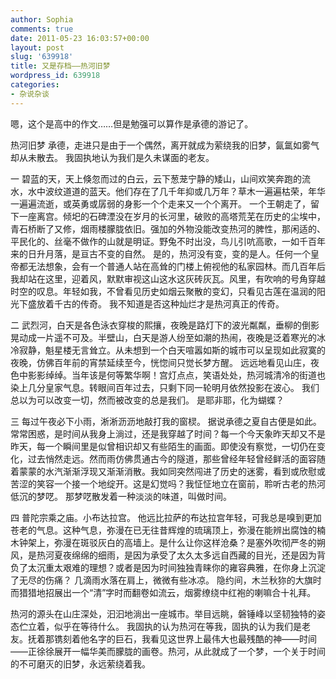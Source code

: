 ```yaml
---
author: Sophia
comments: true
date: 2011-05-23 16:03:57+00:00
layout: post
slug: '639918'
title: 又是存档——热河旧梦
wordpress_id: 639918
categories:
- 杂说杂谈
---
```


嗯，这个是高中的作文……但是勉强可以算作是承德的游记了。

热河旧梦
承德，走进只是由于一个偶然，离开就成为萦绕我的旧梦，氤氲如雾气却从未散去。
我固执地认为我们是久未谋面的老友。

一
碧蓝的天，天上倏忽而过的白云，云下葱茏宁静的矮山，山间欢笑奔跑的流水，水中波纹道道的蓝天。他们存在了几千年抑或几万年？草木一遍遍枯荣，年华一遍遍流逝，或英勇或孱弱的身影一个个走来又一个个离开。
一个王朝走了，留下一座离宫。倾圯的石碑湮没在岁月的长河里，破败的高塔荒芜在历史的尘埃中，青石桥断了又修，烟雨楼朦胧依旧。强加的外物没能改变热河的脾性，那闲适的、平民化的、丝毫不做作的山就是明证。野兔不时出没，鸟儿引吭高歌，一如千百年来的日升月落，是亘古不变的自然。
是的，热河没有变，变的是人。任何一个皇帝都无法想象，会有一个普通人站在高耸的门楼上俯视他的私家园林。而几百年后我却站在这里，迎着风，默默审视这山这水这灰砖灰瓦。风里，有吹响的号角穿越时空的叹息。年轻如我，不曾看见历史如烟云聚散的变幻，只看见古莲在温润的阳光下盛放着千古的传奇。
我不知道是否这种灿烂才是热河真正的传奇。

二
武烈河，白天是各色泳衣穿梭的熙攘，夜晚是路灯下的波光粼粼，垂柳的倒影晃动成一片遥不可及。半壁山，白天是游人纷至如潮的热闹，夜晚是泛着寒光的冰冷寂静，魁星楼无言耸立。从未想到一个白天喧嚣如斯的城市可以呈现如此寂寞的夜晚，仿佛百年前的宵禁延续至今，恍惚间只觉长梦方醒。
远远地看见山庄，夜色中影影绰绰。当年该是何等繁华啊！宫灯点点，笑语处处，热河城清冷的街道也染上几分皇家气息。转眼间百年过去，只剩下同一轮明月依然投影在波心。
我们总以为可以改变一切，然而被改变的总是我们。
是耶非耶，化为蝴蝶？
<!-- more -->
三
每过午夜必下小雨，淅淅沥沥地敲打我的窗棂。
据说承德之夏自古便是如此。常常困惑，是时间从我身上淌过，还是我穿越了时间？每一个今天象昨天却又不是昨天，每一个瞬间里是似曾相识却又有些陌生的画面。即使没有察觉，一切仍在变化，过去悄然走远。然而雨仿佛贯通古今的隧道，那些曾经年轻曾经鲜活的面容随着蒙蒙的水汽渐渐浮现又渐渐消散。我如同突然闯进了历史的迷雾，看到或欣慰或苦涩的笑容一个接一个地绽开。这是幻觉吗？我怔怔地立在窗前，聆听古老的热河低沉的梦呓。
那梦呓散发着一种淡淡的味道，叫做时间。

四
普陀宗乘之庙。小布达拉宫。
他远比拉萨的布达拉宫年轻，可我总是嗅到更加苍老的气息。这种气息，弥漫在已无往昔辉煌的琉璃顶上，弥漫在能辨出腐蚀的楠木钟架上，弥漫在斑驳灰白的高墙上。是什么让你这样沧桑？是塞外吹彻严冬的朔风，是热河夏夜绵绵的细雨，是因为承受了太久太多远自西藏的目光，还是因为背负了太沉重太艰难的理想？或者是因为时间独独青睐你的雍容典雅，在你身上沉淀了无尽的伤痛？
几滴雨水落在肩上，微微有些冰凉。
隐约间，木兰秋狝的大旗时而猎猎地招展出一个“清”字时而翻卷如流云，烟雾缭绕中红袍的喇嘛合十礼拜。

热河的源头在山庄深处，汩汩地淌出一座城市。举目远眺，磐锤峰以坚韧独特的姿态伫立着，似乎在等待什么。
我固执的认为热河在等我，固执的认为我们是老友。抚着那镌刻着他名字的巨石，我看见这世界上最伟大也最残酷的神——时间——正徐徐展开一幅华美而朦胧的画卷。热河，从此就成了一个梦，一个关于时间的不可磨灭的旧梦，永远萦绕着我。

